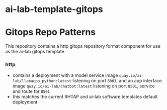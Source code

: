 # ai-lab-template-gitops

# Gitops Repo Patterns

This repository contains a http gitops repository format component for use as the ai-lab gitops template

### http 
- contains a deployment with a model service image `quay.io/ai-lab/llamacpp_python:latest` listening on port `8001`, and an app interface image `quay.io/ai-lab/chatbot:latest` listening on port `8501`, service and route for `8501`
- this matches the current RHTAP and ai-lab software templates default deployment